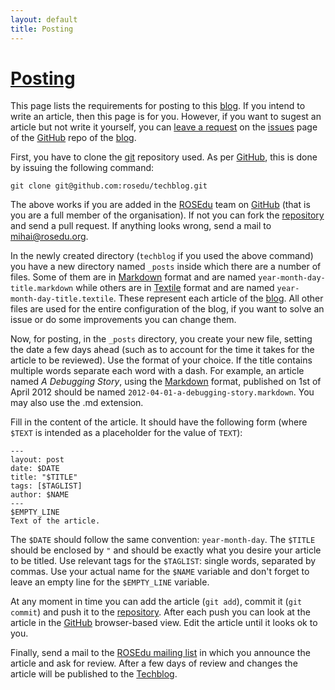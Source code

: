 ```yaml
---
layout: default
title: Posting
---
```


# [Posting][]

This page lists the requirements for posting to this [blog][Techblog]. If you
intend to write an article, then this page is for you. However, if you
want to sugest an article but not write it yourself, you can [leave a
request][request] on the [issues][request] page of the [GitHub][GitHub] repo
of the [blog][Techblog].

First, you have to clone the [git][git] repository used. As per [GitHub][GitHub],
this is done by issuing the following command:

	git clone git@github.com:rosedu/techblog.git

The above works if you are added in the [ROSEdu][ROSEdu] team on
[GitHub][GitHub] (that is you are a full member of the organisation). If not
you can fork the [repository][repo] and send a pull request. If anything looks
wrong, send a mail to <mihai@rosedu.org>.

In the newly created directory (`techblog` if you used the above command) you
have a new directory named `_posts` inside which there are a number of files.
Some of them are in [Markdown][] format and are named
`year-month-day-title.markdown` while others are in [Textile][] format and are
named `year-month-day-title.textile`. These represent each article of the
[blog][Techblog]. All other files are used for the entire configuration of the
blog, if you want to solve an issue or do some improvements you can change them.

Now, for posting, in the `_posts` directory, you create your new file, setting
the date a few days ahead (such as to account for the time it takes for the
article to be reviewed). Use the format of your choice. If the title contains
multiple words separate each word with a dash. For example, an article named
_A Debugging Story_, using the [Markdown][] format, published on 1st of April
2012 should be named `2012-04-01-a-debugging-story.markdown`. You may also use
the .md extension.

Fill in the content of the article. It should have the following form (where
`$TEXT` is intended as a placeholder for the value of `TEXT`):

	---
	layout: post
	date: $DATE
	title: "$TITLE"
	tags: [$TAGLIST]
	author: $NAME
	---
	$EMPTY_LINE
	Text of the article.

The `$DATE` should follow the same convention: `year-month-day`. The `$TITLE`
should be enclosed by `"` and should be exactly what you desire your article to
be titled. Use relevant tags for the `$TAGLIST`: single words, separated by
commas. Use your actual name for the `$NAME` variable and don't forget to leave
an empty line for the `$EMPTY_LINE` variable.

At any moment in time you can add the article (`git add`), commit it (`git
commit`) and push it to the [repository][repo]. After each push you can look
at the article in the [GitHub][GitHub] browser-based view. Edit the article
until it looks ok to you.

Finally, send a mail to the [ROSEdu mailing list][mailinglist] in which you
announce the article and ask for review. After a few days of review and
changes the article will be published to the [Techblog][].

[Posting]:./ "home"
[ROSEdu]: http://rosedu.org "ROSEdu"
[git]: http://git-scm.com/ "Git"
[markdown]: http://daringfireball.net/projects/markdown/ "Markdown"
[textile]: http://textile.thresholdstate.com/ "Textile"
[mailinglist]: mailto:rosedu-general@lists.rosedu.org
[Techblog]: http://techblog.rosedu.org "Techblog"
[request]: https://github.com/rosedu/techblog/issues
[GitHub]: https://github.com
[repo]: https://github.com/rosedu/techblog
